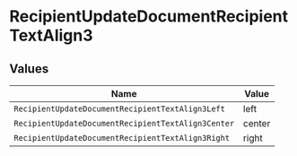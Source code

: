 # RecipientUpdateDocumentRecipientTextAlign3


## Values

| Name                                               | Value                                              |
| -------------------------------------------------- | -------------------------------------------------- |
| `RecipientUpdateDocumentRecipientTextAlign3Left`   | left                                               |
| `RecipientUpdateDocumentRecipientTextAlign3Center` | center                                             |
| `RecipientUpdateDocumentRecipientTextAlign3Right`  | right                                              |